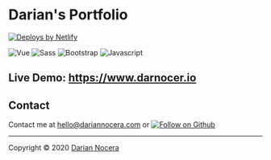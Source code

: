 # Darian's Portfolio
<a href="https://www.netlify.com">
    <img src="https://www.netlify.com/img/global/badges/netlify-color-bg.svg" alt="Deploys by Netlify" />
  </a>
  
 ![Vue](https://img.shields.io/badge/Vue.js-35495E?style=for-the-badge&logo=vue.js&logoColor=4FC08D) ![Sass](https://img.shields.io/badge/Sass-CC6699?style=for-the-badge&logo=sass&logoColor=white) ![Bootstrap](https://img.shields.io/badge/Bootstrap-563D7C?style=for-the-badge&logo=bootstrap&logoColor=white) ![Javascript](https://img.shields.io/badge/JavaScript-323330?style=for-the-badge&logo=javascript&logoColor=F7DF1E)

## Live Demo: https://www.darnocer.io

## Contact

Contact me at [hello@dariannocera.com](hello@dariannocera.com) or [![Follow on Github](https://img.shields.io/github/followers/darnocer?label=Follow&style=social)](http://www.github.com/darnocer)

---

Copyright © 2020 [Darian Nocera](http://www.github.com/darnocer)
